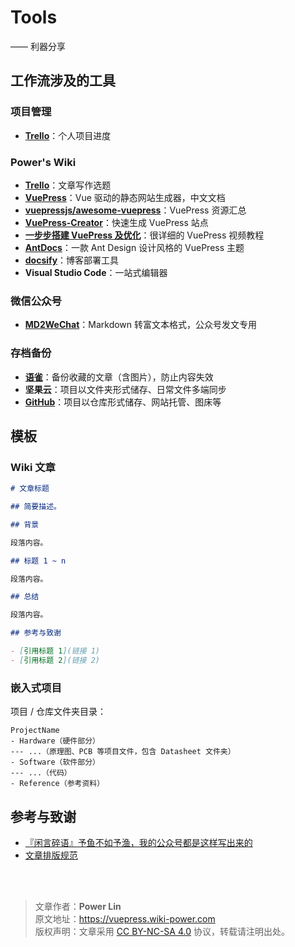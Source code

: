 # Tools

—— 利器分享

## 工作流涉及的工具

### 项目管理

- [**Trello**](https://trello.com/b/0QeKClyr/%E4%B8%AA%E4%BA%BA%E9%A1%B9%E7%9B%AE)：个人项目进度

### Power's Wiki

- [**Trello**](https://trello.com/b/0QeKClyr/%E4%B8%AA%E4%BA%BA%E9%A1%B9%E7%9B%AE)：文章写作选题
- [**VuePress**](https://vuepress.vuejs.org/zh/)：Vue 驱动的静态网站生成器，中文文档
- [**vuepressjs/awesome-vuepress**](https://github.com/vuepressjs/awesome-vuepress)：VuePress 资源汇总
- [**VuePress-Creator**](https://zpfz.github.io/vuepress-creator/)：快速生成 VuePress 站点
- [**一步步搭建 VuePress 及优化**](https://www.bilibili.com/video/av43316513?p=1)：很详细的 VuePress 视频教程
- [**AntDocs**](http://antdocs.seeyoz.cn/)：一款 Ant Design 设计风格的 VuePress 主题
- [**docsify**](https://docsify.js.org/#/zh-cn/)：博客部署工具
- **Visual Studio Code**：一站式编辑器

### 微信公众号

- [**MD2WeChat**](https://linyuxuanlin.github.io/MD2WeChat/)：Markdown 转富文本格式，公众号发文专用

### 存档备份

- [**语雀**](https://www.yuque.com/collection-power)：备份收藏的文章（含图片），防止内容失效
- **坚果云**：项目以文件夹形式储存、日常文件多端同步
- [**GitHub**](https://github.com/linyuxuanlin)：项目以仓库形式储存、网站托管、图床等

## 模板

### Wiki 文章

```markdown
# 文章标题

## 简要描述。

## 背景

段落内容。

## 标题 1 ~ n

段落内容。

## 总结

段落内容。

## 参考与致谢

- [引用标题 1](链接 1)
- [引用标题 2](链接 2)
```

### 嵌入式项目

项目 / 仓库文件夹目录：

```
ProjectName
- Hardware（硬件部分）
--- ...（原理图、PCB 等项目文件，包含 Datasheet 文件夹）
- Software（软件部分）
--- ...（代码）
- Reference（参考资料）
```

## 参考与致谢

- [『闲言碎语』予鱼不如予渔，我的公众号都是这样写出来的](https://mp.weixin.qq.com/s?__biz=MzI5Nzk5MTg3MQ==&mid=2247486709&idx=1&sn=fd394016d3d97e800192743f93474def&chksm=ecade725dbda6e33976ae2af4f795bf3b7b5505c2aa22fd9dc018a88d5f22bfee80bd229220c&scene=126&sessionid=0&subscene=0&clicktime=1581573151#rd)
- [文章排版规范](post/生活方式/文章排版规范。md)

<br />

<br />

> 文章作者：**Power Lin**  
> 原文地址：<https://vuepress.wiki-power.com>  
> 版权声明：文章采用 [CC BY-NC-SA 4.0](https://creativecommons.org/licenses/by/4.0/deed.zh) 协议，转载请注明出处。
